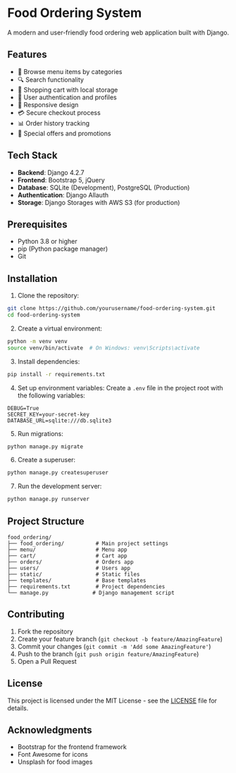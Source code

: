 # Food Ordering System

A modern and user-friendly food ordering web application built with Django.

## Features

- 🍕 Browse menu items by categories
- 🔍 Search functionality
- 🛒 Shopping cart with local storage
- 👤 User authentication and profiles
- 📱 Responsive design
- 💳 Secure checkout process
- 📊 Order history tracking
- 🎯 Special offers and promotions

## Tech Stack

- **Backend**: Django 4.2.7
- **Frontend**: Bootstrap 5, jQuery
- **Database**: SQLite (Development), PostgreSQL (Production)
- **Authentication**: Django Allauth
- **Storage**: Django Storages with AWS S3 (for production)

## Prerequisites

- Python 3.8 or higher
- pip (Python package manager)
- Git

## Installation

1. Clone the repository:
```bash
git clone https://github.com/yourusername/food-ordering-system.git
cd food-ordering-system
```

2. Create a virtual environment:
```bash
python -m venv venv
source venv/bin/activate  # On Windows: venv\Scripts\activate
```

3. Install dependencies:
```bash
pip install -r requirements.txt
```

4. Set up environment variables:
Create a `.env` file in the project root with the following variables:
```
DEBUG=True
SECRET_KEY=your-secret-key
DATABASE_URL=sqlite:///db.sqlite3
```

5. Run migrations:
```bash
python manage.py migrate
```

6. Create a superuser:
```bash
python manage.py createsuperuser
```

7. Run the development server:
```bash
python manage.py runserver
```

## Project Structure

```
food_ordering/
├── food_ordering/          # Main project settings
├── menu/                   # Menu app
├── cart/                   # Cart app
├── orders/                 # Orders app
├── users/                  # Users app
├── static/                 # Static files
├── templates/              # Base templates
├── requirements.txt        # Project dependencies
└── manage.py              # Django management script
```

## Contributing

1. Fork the repository
2. Create your feature branch (`git checkout -b feature/AmazingFeature`)
3. Commit your changes (`git commit -m 'Add some AmazingFeature'`)
4. Push to the branch (`git push origin feature/AmazingFeature`)
5. Open a Pull Request

## License

This project is licensed under the MIT License - see the [LICENSE](LICENSE) file for details.

## Acknowledgments

- Bootstrap for the frontend framework
- Font Awesome for icons
- Unsplash for food images 